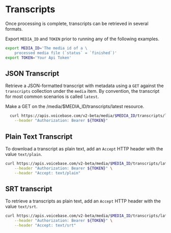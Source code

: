 # Transcripts

Once processing is complete, transcripts can be retrieved in several formats.

Export `MEDIA_ID` and `TOKEN` prior to running any of the following examples.

```bash
export MEDIA_ID='The media id of a \
    processed media file (`status` = `finished`)'
export TOKEN='Your Api Token'
```


## JSON Transcript

Retrieve a JSON-formatted transcript with metadata using a `GET` against the `transcripts` collection under the `media` item. By convention, the transcript for most common scenarios is called `latest`.

Make a GET on the /media/$MEDIA_ID/transcripts/latest resource.

```sh
  curl https://apis.voicebase.com/v2-beta/media/$MEDIA_ID/transcripts/latest \
    --header "Authorization: Bearer ${TOKEN}" 
```

## Plain Text Transcript

To download a transcript as plain text, add an `Accept` HTTP header with the value `text/plain`.

```sh
curl https://apis.voicebase.com/v2-beta/media/$MEDIA_ID/transcripts/latest \
    --header "Authorization: Bearer ${TOKEN}" \
    --header "Accept: text/plain"
```

## SRT transcript

To retrieve a transcripts as plain text, add an `Accept` HTTP header with the value `text/srt`.

```sh
curl https://apis.voicebase.com/v2-beta/media/$MEDIA_ID/transcripts/latest \
    --header "Authorization: Bearer ${TOKEN}" \
    --header "Accept: text/srt"
```
